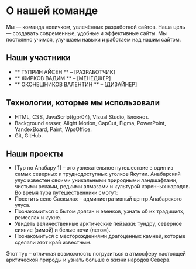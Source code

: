 # О нашей команде

Мы — команда новичком, увлечённых разработкой сайтов. Наша цель — создавать современные, удобные и эффективные сайты. Мы постоянно учимся, улучшаем навыки и работаем над нашим сайтом.

## Наши участники
- ** ТУПРИН АЙСЕН ** – [РАЗРАБОТЧИК] 
- ** ЖИРКОВ ВАДИМ ** – [МЕНЕДЖЕР] 
- ** ОКОНЕШНИКОВ ВАЛЕНТИН ** – [ДИЗАЙНЕР] 

## Технологии, которые мы использовали
- HTML, CSS, JavaScript(gpr04), Visual Studio, Блокнот.
- Background eraser, Alight Motion, CapCut, Figma, PowerPoint, YandexBoard, Paint, WpsOffice.
- Git, GitHub.

## Наши проекты
- [Тур по Анабару 1]  – это увлекательное путешествие в один из самых северных и труднодоступных уголков Якутии. Анабарский улус известен своими уникальными природными ландшафтами, чистыми реками, редкими алмазами и культурой коренных народов.  
Во время тура путешественники смогут:  
- Посетить село Саскылах – административный центр Анабарского улуса.  
- Познакомиться с бытом долган и эвенков, узнать об их традициях, ремеслах и кухне.  
- Увидеть величественные арктические пейзажи: тундру, северное сияние (зимой) и белые ночи (летом).  
- Познакомиться с месторождениями драгоценных камней, которые сделали этот край известным.  

Этот тур – отличная возможность погрузиться в атмосферу настоящей арктической природы и узнать больше о жизни народов Севера.
